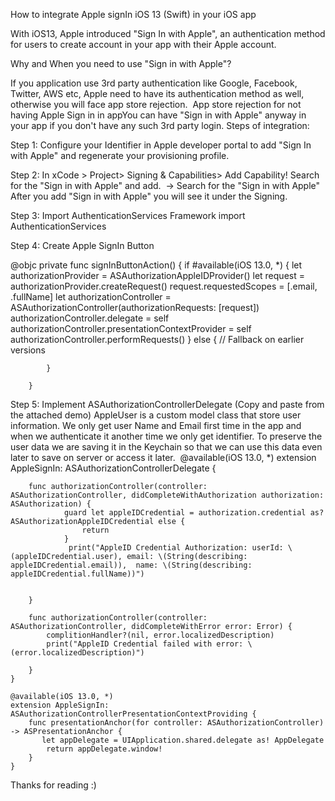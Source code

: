How to integrate Apple signIn iOS 13 (Swift) in your iOS app

With iOS13, Apple introduced "Sign In with Apple", an authentication method for users to create account in your app with their Apple account.


Why and When you need to use "Sign in with Apple"? 

If you application use 3rd party authentication like Google, Facebook, Twitter, AWS etc, Apple need to have its authentication method as well, otherwise you will face app store rejection. 
App store rejection for not having Apple Sign in in appYou can have "Sign in with Apple" anyway in your app if you don't have any such 3rd party login.
Steps of integration:

Step 1: Configure your Identifier in Apple developer portal to add "Sign In with Apple" and regenerate your provisioning profile. 

Step 2: In xCode > Project> Signing & Capabilities> Add Capability! Search for the "Sign in with Apple" and add. 
-> Search for the "Sign in with Apple"
After you add "Sign in with Apple" you will see it under the Signing.

Step 3: Import AuthenticationServices Framework
import AuthenticationServices

Step 4: Create Apple SignIn Button

@objc private func signInButtonAction() {
            if #available(iOS 13.0, *) {
                let authorizationProvider = ASAuthorizationAppleIDProvider()
                let request = authorizationProvider.createRequest()
                request.requestedScopes = [.email, .fullName]
                let authorizationController = ASAuthorizationController(authorizationRequests: [request])
                authorizationController.delegate = self
                authorizationController.presentationContextProvider = self
                authorizationController.performRequests()
            } else {
                // Fallback on earlier versions
            
            }
            
        }

Step 5: Implement ASAuthorizationControllerDelegate (Copy and paste from the attached demo) AppleUser is a custom model class that store user information.
We only get user Name and Email first time in the app and when we authenticate it another time we only get identifier. To preserve the user data we are saving it in the Keychain so that we can use this data even later to save on server or access it later. 
 @available(iOS 13.0, *)
    extension AppleSignIn: ASAuthorizationControllerDelegate {
        
        func authorizationController(controller: ASAuthorizationController, didCompleteWithAuthorization authorization: ASAuthorization) {
                guard let appleIDCredential = authorization.credential as? ASAuthorizationAppleIDCredential else {
                    return
                }
                 print("AppleID Credential Authorization: userId: \(appleIDCredential.user), email: \(String(describing: appleIDCredential.email)),  name: \(String(describing: appleIDCredential.fullName))")
            
            
        }
        
        func authorizationController(controller: ASAuthorizationController, didCompleteWithError error: Error) {
            complitionHandler?(nil, error.localizedDescription)
            print("AppleID Credential failed with error: \(error.localizedDescription)")
            
        }
    }

    @available(iOS 13.0, *)
    extension AppleSignIn: ASAuthorizationControllerPresentationContextProviding {
        func presentationAnchor(for controller: ASAuthorizationController) -> ASPresentationAnchor {
           let appDelegate = UIApplication.shared.delegate as! AppDelegate
            return appDelegate.window!
        }
    }

Thanks for reading :) 

